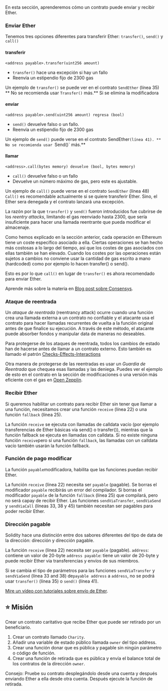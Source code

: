 En esta sección, aprenderemos cómo un contrato puede enviar y recibir Ether.

### Enviar Ether

Tenemos tres opciones diferentes para transferir Ether: `transfer()`, `send()` y `call()`

#### **transferir**

`<address payable>.transfer(uint256 amount)`

- `transfer()` hace una excepción si hay un fallo
- Reenvía un estipendio fijo de 2300 gas

Un ejemplo de `transfer()` se puede ver en el contrato `SendEther` (línea 35)
\*\* No se recomienda usar `Transfer()` más.\*\*
Si se elimina la modificadora

#### **enviar**

`<address payable>.send(uint256 amount) regresa (bool)`

- `send()` devuelve falso o un fallo.
- Reenvía un estipendio fijo de 2300 gas

Un ejemplo de `send()` puede verse en el contrato SendEther`(línea 41). ** No se recomienda usar `Send()\` más.\*\*

#### **llamar**

`<address>.call(bytes memory) devuelve (bool, bytes memory)`

- `call()`  devuelve falso o un fallo
- Devuelve un número máximo de gas, pero este es ajustable.

Un ejemplo de `call()` puede verse en el contrato `SendEther` (línea 48)
`Call()` es recomendable actualmente si se quiere transferir Ether.
Sino, el Ether sera denegada y el contrato lanzará una excepción.

La razón por la que  `transfer()` y `send()` fueron introducidos fue cubrirse de los _reentry attacks_, limitando el gas reenviado hasta 2300, que sería insuficiente para hacer una llamada reentrante que pueda modificar el almacenaje.

Como hemos explicado en la sección anterior, cada operación en Ethereum tiene un coste específico asociado a ella. Ciertas operaciones se han hecho más costosas a lo largo del tiempo, asi que los costes de gas asociados con ellas también se han elevado. Cuando los costes por las operaciones están sujetos a cambios no conviene usar la cantidad de gas escrito a mano (hardcoded) como por ejemplo lo hacen transfer() o send().

Esto es por lo que `call()` en lugar de `transfer()` es ahora recomendado para enviar Ether.

Aprende más sobre la materia en <a href="https://consensys.net/diligence/blog/2019/09/stop-using-soliditys-transfer-now/" target="_blank">Blog post sobre Consensys</a>.

### Ataque de reentrada

Un _ataque de reentrada_ (reentrancy attack) ocurre cuando una función crea una llamada externa a un contrato no confiable y el atacante usa el contrato para hacer llamadas recurrentes de vuelta a la función original antes de que finalice su ejecución. A través de este método, el atacante puede absorber fondos y manipular data de maneras no deseables.

Para protegerse de los ataques de reentrada, todos los cambios de estado han de hacerse antes de llamar a un contrato externo. Esto también es llamado el patrón <a href="https://docs.soliditylang.org/en/latest/security-considerations.html#re-entrancy" target="_blank">Checks-Effects-Interactions</a>

Otra manera de protegerse de las reentradas es usar un _Guardia de Reentrada_ que chequea esas llamadas y las deniega. Puedes ver el ejemplo de esto en el contrato en la sección de modificaciones o una versión más eficiente con el gas en <a href="https://github.com/OpenZeppelin/openzeppelin-contracts/blob/master/contracts/security/ReentrancyGuard.sol" target="_blank">Open Zepplin</a>.

### Recibir Ether

Si queremos habilitar un contrato para recibir Ether sin tener que llamar a una función, necesitamos  crear una función  `receive` (línea 22) o una función `fallback` (línea 25).

La función  `receive` se ejecuta con llamadas de calldata vacío (por ejemplo transferencias de Ether básicas vía send() o transfer()), mientras que la función fallback se ejecuta en llamadas con calldata. Si no existe ninguna función `receive`pero sí una función `fallback`, las llamadas con un calldata vacío también usarán la función fallback.

### Función de pago modificar

La función `payable`modificadora, habilita que las funciones puedan recibir Ether.

La función `receive` (línea 22) necesita ser  `payable` (pagable). Se borras el modificador  `payable` recibirás un error del compilador. Si borras el modificador  `payable` de la función `fallback` (línea 25) que compilará, pero no será capay de recibir Ether.
Las funciones   `sendViaTransfer`, `sendViaSend` y `sendViaCall` (líneas 33, 38 y 45) también necesitan ser pagables para poder recibir Ether.

### Dirección pagable

Solidity hace una distinción entre dos sabores diferentes del tipo de data de la dirección: dirección y dirección pagable.

La función `receive` (línea 22) necesita ser `payable` (pagable).
`address`: contiene un valor de 20-byte
`address payable`: tiene un valor de 20-byte y puede recibir Ether via transferencias y envíos de sus miembros.

Si se cambia el tipo de parámetros para las funciones `sendViaTransfer` y `sendViaSend` (línea 33 and 38) de`payable address` a `address`, no se podrá usar `transfer()` (línea 35) o `send()` (línea 41).

<a href="https://www.youtube.com/watch?v=_5vGaqgzlG8" target="_blank">Mire un vídeo con tutoriales sobre envío de Ether</a>.

## ⭐️ Misión

Crear un contrato caritativo que recibe Ether que puede ser retirado por un beneficiario.

1. Crear un contrato llamado `Charity`.
2. Añadir una variable de estado público llamada `owner` del tipo address.
3. Crear una función donar que es pública y pagable sin ningún parámetro o código de función.
4. Crear una función de retirada que es pública y envía el balance total de los contratos de la dirección `owner`.

Consejo: Pruebe su contrato desplegándolo desde una cuenta y después enviando Ether a ella desde otra cuenta. Después ejecute la función de retirada.